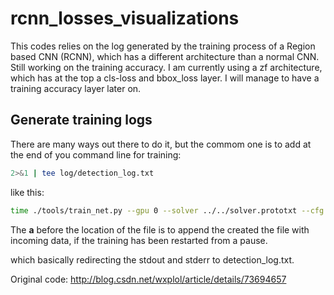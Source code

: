 # rcnn_losses_visualizations

This codes relies on the log generated by the training process of a Region based CNN (RCNN), which has a different architecture than a normal CNN. Still working on the training accuracy. I am currently using a zf architecture, which has at the top a cls-loss and bbox_loss layer. I will manage to have a training accuracy layer later on.

## Generate training logs

There are many ways out there to do it, but the commom one is to add at the end of you command line for training:

```bash
2>&1 | tee log/detection_log.txt
```
like this:

```bash
time ./tools/train_net.py --gpu 0 --solver ../../solver.prototxt --cfg ../../x.yml --weights ../../zf_iter_20.caffemodel --imdb imagenet_train --iter 20 2>&1 | tee -a log/my_modell.log
```
The __a__ before the location of the file is to append the created the file with incoming data, if the training has been restarted from a pause. 

which basically redirecting the stdout and stderr to detection_log.txt.

Original code: http://blog.csdn.net/wxplol/article/details/73694657
